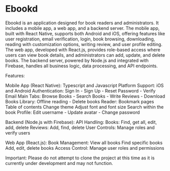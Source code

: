 # Ebookd
 Ebookd is an application designed for book readers and administrators. It includes a mobile app, a web app, and a backend server. The mobile app, built with React Native, supports both Android and iOS, offering features like user registration, email verification, login, book browsing, downloading, reading with customization options, writing review, and user profile editing. The web app, developed with React.js, provides role-based access where users can view book details, and administrators can add, update, and delete books. The backend server, powered by Node.js and integrated with Firebase, handles all business logic, data processing, and API endpoints.

Features:

Mobile App (React Native): Typescript and Javascript
Platform Support: iOS and Android
Authentication: Sign In - Sign Up - Reset Password - Verify Email
Main Tabs: Browse Books - Search Books - Write Reviews - Download Books
Library: Offline reading - Delete books
Reader:
Bookmark pages
Table of contents
Change theme
Adjust font and font size
Search within the book
Profile: Edit username - Update avatar - Change password

Backend (Node.js with Firebase):
API Handling:
Books: Find, get all, edit, add, delete
Reviews: Add, find, delete
User Controls: Manage roles and verify users

Web App (React.js):
Book Management:
View all books
Find specific books
Add, edit, delete books
Access Control:
Manage user roles and permissions

Important: Please do not attempt to clone the project at this time as it is currently under development and may not function.
